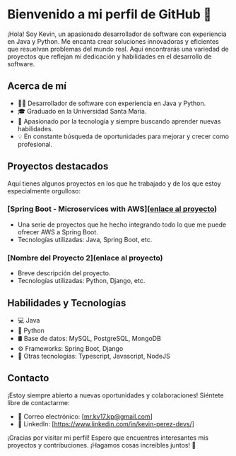 # Bienvenido a mi perfil de GitHub 👋

¡Hola! Soy Kevin, un apasionado desarrollador de software con experiencia en Java y Python. Me encanta crear soluciones innovadoras y eficientes que resuelvan problemas del mundo real. Aquí encontrarás una variedad de proyectos que reflejan mi dedicación y habilidades en el desarrollo de software.

## Acerca de mí

- 👨‍💻 Desarrollador de software con experiencia en Java y Python.
- 🎓 Graduado en la Universidad Santa Maria.
- 🚀 Apasionado por la tecnología y siempre buscando aprender nuevas habilidades.
- 💡 En constante búsqueda de oportunidades para mejorar y crecer como profesional.

## Proyectos destacados

Aquí tienes algunos proyectos en los que he trabajado y de los que estoy especialmente orgulloso:

### [Spring Boot - Microservices with AWS]([enlace al proyecto](https://github.com/kealeps/spring-boot-aws-forever-free))
- Una serie de proyectos que he hecho integrando todo lo que me puede ofrecer AWS a Spring Boot.
- Tecnologías utilizadas: Java, Spring Boot, etc.

### [Nombre del Proyecto 2](enlace al proyecto)
- Breve descripción del proyecto.
- Tecnologías utilizadas: Python, Django, etc.

## Habilidades y Tecnologías

- 💻 Java
- 🐍 Python
- 🛢️ Base de datos: MySQL, PostgreSQL, MongoDB
- ⚙️ Frameworks: Spring Boot, Django
- 🚀 Otras tecnologías: Typescript, Javascript, NodeJS

## Contacto

¡Estoy siempre abierto a nuevas oportunidades y colaboraciones! Siéntete libre de contactarme:

- 📧 Correo electrónico: [mr.kv17.kp@gmail.com]
- 💼 LinkedIn: [https://www.linkedin.com/in/kevin-perez-devs/]

¡Gracias por visitar mi perfil! Espero que encuentres interesantes mis proyectos y contribuciones. ¡Hagamos cosas increíbles juntos! 🚀
